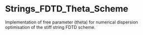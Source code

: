 # Strings_FDTD_Theta_Scheme
Implementation of free parameter (theta) for numerical dispersion optimisation of the stiff string FDTD scheme. 
